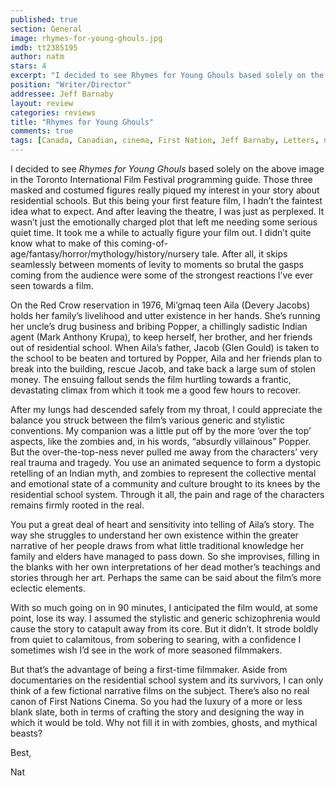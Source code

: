 ```yaml
---
published: true
section: General
image: rhymes-for-young-ghouls.jpg
imdb: tt2385195
author: natm 
stars: 4
excerpt: "I decided to see Rhymes for Young Ghouls based solely on the above image in the Toronto International Film Festival programming guide."
position: "Writer/Director"
addressee: Jeff Barnaby
layout: review
categories: reviews
title: "Rhymes for Young Ghouls"
comments: true
tags: [Canada, Canadian, cinema, First Nation, Jeff Barnaby, Letters, native, TIFF, Toronto International Film Festival, writer/director, Zboriginal]
---
```

<p class="Normal1">I decided to see <em>Rhymes for Young Ghouls</em> based solely on the above image in the Toronto International Film Festival programming guide. Those three masked and costumed figures really piqued my interest in your story about residential schools. But this being your first feature film, I hadn&rsquo;t the faintest idea what to expect. And after leaving the theatre, I was just as perplexed. It wasn&rsquo;t just the emotionally charged plot that left me needing some serious quiet time. It took me a while to actually figure your film out. I didn&rsquo;t quite know what to make of this coming-of-age/fantasy/horror/mythology/history/nursery tale. After all, it skips seamlessly between moments of levity to moments so brutal the gasps coming from the audience were some of the strongest reactions I&rsquo;ve ever seen towards a film.</p>
<p class="Normal1">On the Red Crow reservation in 1976, Mi&rsquo;gmaq teen Aila (Devery Jacobs) holds her family&rsquo;s livelihood and utter existence in her hands. She&rsquo;s running her uncle&rsquo;s drug business and bribing Popper, a chillingly sadistic Indian agent (Mark Anthony Krupa), to keep herself, her brother, and her friends out of residential school. When Aila&rsquo;s father, Jacob (Glen Gould) is taken to the school to be beaten and tortured by Popper, Aila and her friends plan to break into the building, rescue Jacob, and take back a large sum of stolen money. The ensuing fallout sends the film hurtling towards a frantic, devastating climax from which it took me a good few hours to recover.</p>
<p class="Normal1">After my lungs had descended safely from my throat, I could appreciate the balance you struck between the film&rsquo;s various generic and stylistic conventions. My companion was a little put off by the more &lsquo;over the top&rsquo; aspects, like the zombies and, in his words, &ldquo;absurdly villainous&rdquo; Popper. But the over-the-top-ness never pulled me away from the characters&rsquo; very real trauma and tragedy. You use an animated sequence to form a dystopic retelling of an Indian myth, and zombies to represent the collective mental and emotional state of a community and culture brought to its knees by the residential school system. Through it all, the pain and rage of the characters remains firmly rooted in the real.&nbsp;</p>
<p class="Normal1">You put a great deal of heart and sensitivity into telling of Aila&rsquo;s story. The way she struggles to understand her own existence within the greater narrative of her people draws from what little traditional knowledge her family and elders have managed to pass down. So she improvises, filling in the blanks with her own interpretations of her dead mother&rsquo;s teachings and stories through her art. Perhaps the same can be said about the film&rsquo;s more eclectic elements.</p>
<p class="Normal1">With so much going on in 90 minutes, I anticipated the film would, at some point, lose its way. I assumed the stylistic and generic schizophrenia would cause the story to catapult away from its core. But it didn&rsquo;t. It strode boldly from quiet to calamitous, from sobering to searing, with a confidence I sometimes wish I&rsquo;d see in the work of more seasoned filmmakers.</p>
<p class="Normal1">But that&rsquo;s the advantage of being a first-time filmmaker. Aside from documentaries on the residential school system and its survivors, I can only think of a few fictional narrative films on the subject. There&rsquo;s also no real canon of First Nations Cinema. So you had the luxury of a more or less blank slate, both in terms of crafting the story and designing the way in which it would be told. Why not fill it in with zombies, ghosts, and mythical beasts?&nbsp;</p>
<p class="Normal1">Best,</p>
<p class="Normal1">Nat</p>
